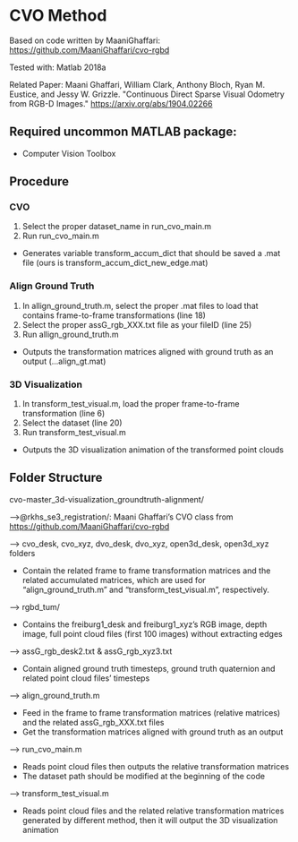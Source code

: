 # CVO Method

Based on code written by MaaniGhaffari: https://github.com/MaaniGhaffari/cvo-rgbd

Tested with: Matlab 2018a

Related Paper: 
Maani Ghaffari, William Clark, Anthony Bloch, Ryan M. Eustice, and Jessy W. Grizzle. "Continuous Direct Sparse Visual Odometry from RGB-D Images." https://arxiv.org/abs/1904.02266

## Required uncommon MATLAB package:

- Computer Vision Toolbox

## Procedure

### CVO
1. Select the proper dataset_name in run_cvo_main.m
2. Run run_cvo_main.m
- Generates variable transform_accum_dict that should be saved a .mat file (ours is transform_accum_dict_new_edge.mat)

### Align Ground Truth
1. In allign_ground_truth.m, select the proper .mat files to load that contains frame-to-frame transformations (line 18)
2. Select the proper assG_rgb_XXX.txt file as your fileID (line 25)
3. Run allign_ground_truth.m
- Outputs the transformation matrices aligned with ground truth as an output (...align_gt.mat)

### 3D Visualization
1. In transform_test_visual.m, load the proper frame-to-frame transformation (line 6)
2. Select the dataset (line 20)
3. Run transform_test_visual.m
- Outputs the 3D visualization animation of the transformed point clouds

## Folder Structure

cvo-master_3d-visualization_groundtruth-alignment/

-->@rkhs_se3_registration/: Maani Ghaffari’s CVO class from https://github.com/MaaniGhaffari/cvo-rgbd

--> cvo_desk, cvo_xyz, dvo_desk, dvo_xyz, open3d_desk, open3d_xyz folders
- Contain the related frame to frame transformation matrices and the related accumulated matrices, which are used for “align_ground_truth.m” and “transform_test_visual.m”, respectively.

--> rgbd_tum/
- Contains the freiburg1_desk and freiburg1_xyz’s RGB image, depth image, full point cloud files (first 100 images) without extracting edges

--> assG_rgb_desk2.txt & assG_rgb_xyz3.txt
- Contain aligned ground truth timesteps, ground truth quaternion and related point cloud files’ timesteps

--> align_ground_truth.m
- Feed in the frame to frame transformation matrices (relative matrices) and the related assG_rgb_XXX.txt files
- Get the transformation matrices aligned with ground truth as an output

--> run_cvo_main.m
- Reads point cloud files then outputs the relative transformation matrices
- The dataset path should be modified at the beginning of the code

--> transform_test_visual.m
- Reads point cloud files and the related relative transformation matrices generated by different method, then it will output the 3D visualization animation
